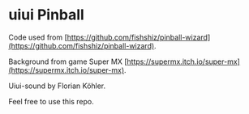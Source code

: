 # uiui Pinball

Code used from [https://github.com/fishshiz/pinball-wizard](https://github.com/fishshiz/pinball-wizard).

Background from game Super MX [https://supermx.itch.io/super-mx](https://supermx.itch.io/super-mx).

Uiui-sound by Florian Köhler.

Feel free to use this repo.